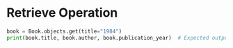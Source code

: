 # Retrieve Operation
```python
book = Book.objects.get(title="1984")
print(book.title, book.author, book.publication_year)  # Expected output: 1984 George Orwell 1949
